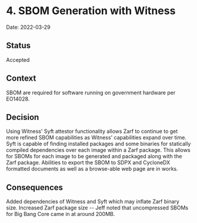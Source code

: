 # 4. SBOM Generation with Witness

Date: 2022-03-29

## Status

Accepted

## Context

SBOM are required for software running on government hardware per EO14028.

## Decision

Using Witness' Syft attestor functionality allows Zarf to continue to get more refined SBOM capabilities as Witness' capabilities expand over time. Syft is capable of finding installed packages and some binaries for statically compiled dependencies over each image within a Zarf package. This allows for SBOMs for each image to be generated and packaged along with the Zarf package.  Abilities to export the SBOM to SDPX and CycloneDX formatted documents as well as a browse-able web page are in works.

## Consequences

Added dependencies of Witness and Syft which may inflate Zarf binary size.  Increased Zarf package size -- Jeff noted that uncompressed SBOMs for Big Bang Core came in at around 200MB.
